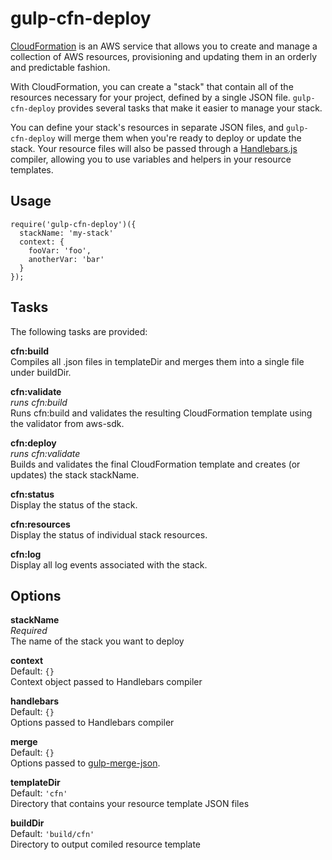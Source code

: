 gulp-cfn-deploy
========

[CloudFormation](https://aws.amazon.com/cloudformation/) is an AWS service that
allows you to create and manage a collection of AWS resources, provisioning and
updating them in an orderly and predictable fashion.

With CloudFormation, you can create a "stack" that contain all of the resources
necessary for your project, defined by a single JSON file. `gulp-cfn-deploy`
provides several tasks that make it easier to manage your stack.

You can define your stack's resources in separate JSON files, and
`gulp-cfn-deploy` will merge them when you're ready to deploy or update the
stack. Your resource files will also be passed through a
[Handlebars.js](https://aws.amazon.com/) compiler, allowing you to use
variables and helpers in your resource templates.


## Usage

```javacsript
require('gulp-cfn-deploy')({
  stackName: 'my-stack'
  context: {
    fooVar: 'foo',
    anotherVar: 'bar'
  }
});
```


## Tasks

The following tasks are provided:

**cfn:build**  
Compiles all .json files in templateDir and merges them into a single file
under buildDir.

**cfn:validate**  
*runs cfn:build*  
Runs cfn:build and validates the resulting CloudFormation template using the
validator from aws-sdk.

**cfn:deploy**  
*runs cfn:validate*  
Builds and validates the final CloudFormation template and creates (or updates)
the stack stackName.

**cfn:status**  
Display the status of the stack.

**cfn:resources**  
Display the status of individual stack resources.

**cfn:log**  
Display all log events associated with the stack.


## Options

**stackName**  
*Required*  
The name of the stack you want to deploy

**context**  
Default: `{}`  
Context object passed to Handlebars compiler

**handlebars**  
Default: `{}`  
Options passed to Handlebars compiler

**merge**  
Default: `{}`  
Options passed to [gulp-merge-json](https://github.com/joshswan/gulp-merge-json).

**templateDir**  
Default: `'cfn'`  
Directory that contains your resource template JSON files

**buildDir**  
Default: `'build/cfn'`  
Directory to output comiled resource template
